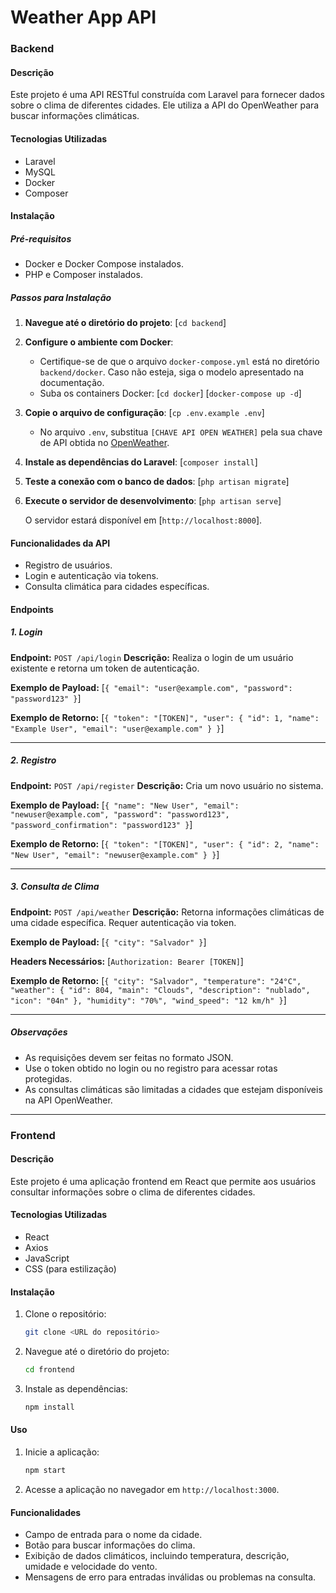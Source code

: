 # Weather App API

### Backend
#### Descrição
Este projeto é uma API RESTful construída com Laravel para fornecer dados sobre o clima de diferentes cidades. Ele utiliza a API do OpenWeather para buscar informações climáticas.

#### Tecnologias Utilizadas
- Laravel
- MySQL
- Docker
- Composer

#### Instalação

##### Pré-requisitos
- Docker e Docker Compose instalados.
- PHP e Composer instalados.

##### Passos para Instalação

1. **Navegue até o diretório do projeto**:
   [`cd backend`]

2. **Configure o ambiente com Docker**:
   - Certifique-se de que o arquivo `docker-compose.yml` está no diretório `backend/docker`. Caso não esteja, siga o modelo apresentado na documentação.
   - Suba os containers Docker:
     [`cd docker`]
     [`docker-compose up -d`]

3. **Copie o arquivo de configuração**:
   [`cp .env.example .env`]

   - No arquivo `.env`, substitua `[CHAVE API OPEN WEATHER]` pela sua chave de API obtida no [OpenWeather](https://home.openweathermap.org/api_keys).

4. **Instale as dependências do Laravel**:
   [`composer install`]

5. **Teste a conexão com o banco de dados**:
   [`php artisan migrate`]

6. **Execute o servidor de desenvolvimento**:
   [`php artisan serve`]

   O servidor estará disponível em [`http://localhost:8000`].

#### Funcionalidades da API
- Registro de usuários.
- Login e autenticação via tokens.
- Consulta climática para cidades específicas.

#### Endpoints

##### 1. Login
**Endpoint:** `POST /api/login`
**Descrição:** Realiza o login de um usuário existente e retorna um token de autenticação.

**Exemplo de Payload:**
[`{
    "email": "user@example.com",
    "password": "password123"
}`]

**Exemplo de Retorno:**
[`{
    "token": "[TOKEN]",
    "user": {
        "id": 1,
        "name": "Example User",
        "email": "user@example.com"
    }
}`]

---

##### 2. Registro
**Endpoint:** `POST /api/register`
**Descrição:** Cria um novo usuário no sistema.

**Exemplo de Payload:**
[`{
    "name": "New User",
    "email": "newuser@example.com",
    "password": "password123",
    "password_confirmation": "password123"
}`]

**Exemplo de Retorno:**
[`{
    "token": "[TOKEN]",
    "user": {
        "id": 2,
        "name": "New User",
        "email": "newuser@example.com"
    }
}`]

---

##### 3. Consulta de Clima
**Endpoint:** `POST /api/weather`
**Descrição:** Retorna informações climáticas de uma cidade específica. Requer autenticação via token.

**Exemplo de Payload:**
[`{
    "city": "Salvador"
}`]

**Headers Necessários:**
[`Authorization: Bearer [TOKEN]`]

**Exemplo de Retorno:**
[`{
    "city": "Salvador",
    "temperature": "24°C",
    "weather": {
      "id": 804,
      "main": "Clouds",
      "description": "nublado",
      "icon": "04n"
    },
    "humidity": "70%",
    "wind_speed": "12 km/h"
}`]

---

##### Observações
- As requisições devem ser feitas no formato JSON.
- Use o token obtido no login ou no registro para acessar rotas protegidas.
- As consultas climáticas são limitadas a cidades que estejam disponíveis na API OpenWeather.


---



### Frontend
#### Descrição
Este projeto é uma aplicação frontend em React que permite aos usuários consultar informações sobre o clima de diferentes cidades.

#### Tecnologias Utilizadas
- React
- Axios
- JavaScript
- CSS (para estilização)

#### Instalação
1. Clone o repositório:
   ```bash
   git clone <URL do repositório>
   ```
2. Navegue até o diretório do projeto:
   ```bash
   cd frontend
   ```
3. Instale as dependências:
   ```bash
   npm install
   ```

#### Uso
1. Inicie a aplicação:
   ```bash
   npm start
   ```
2. Acesse a aplicação no navegador em `http://localhost:3000`.

#### Funcionalidades
- Campo de entrada para o nome da cidade.
- Botão para buscar informações do clima.
- Exibição de dados climáticos, incluindo temperatura, descrição, umidade e velocidade do vento.
- Mensagens de erro para entradas inválidas ou problemas na consulta.

